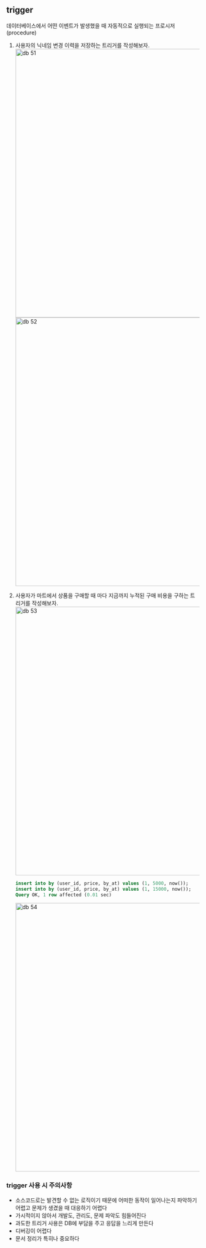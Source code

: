 ## trigger

데이터베이스에서 어떤 이벤트가 발생했을 때 자동적으로 실행되는 프로시저(procedure)

1. 사용자의 닉네임 변경 이력을 저장하는 트리거를 작성해보자.
   <img width="700" alt="db 51" src="https://github.com/crongcm/computer-science/assets/113030711/a634dbb7-73b8-4e5f-8b8e-819241c642c1">
   <img width="700" alt="db 52" src="https://github.com/crongcm/computer-science/assets/113030711/f9f33f3b-2d8a-49da-8be3-e3309e21aaad">

2. 사용자가 마트에서 상품을 구매할 때 마다 지금까지 누적된 구매 비용을 구하는 트리거를 작성해보자.
   <img width="700" alt="db 53" src="https://github.com/crongcm/computer-science/assets/113030711/158ad1eb-a932-4e39-a1d4-c287ebf37834">
   ```sql
   insert into by (user_id, price, by_at) values (1, 5000, now());
   insert into by (user_id, price, by_at) values (1, 15000, now());
   Query OK, 1 row affected (0.01 sec)
   ```
   <img width="700" alt="db 54" src="https://github.com/crongcm/computer-science/assets/113030711/5535287b-acc9-4a6d-9bcb-eb33e346e8fe">

### trigger 사용 시 주의사항

- 소스코드로는 발견할 수 없는 로직이기 때문에 어떠한 동작이 일어나는지 파악하기 어렵고 문제가 생겼을 때 대응하기 어렵다
- 가시적이지 않아서 개발도, 관리도, 문제 파악도 힘들어진다
- 과도한 트리거 사용은 DB에 부담을 주고 응답을 느리게 만든다
- 디버깅이 어렵다
- 문서 정리가 특히나 중요하다<br/><br/>
